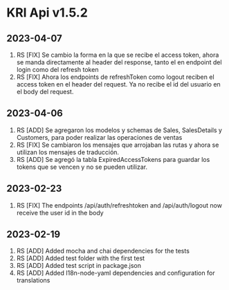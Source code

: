 # KRI Api v1.5.2

## 2023-04-07
1. RS [FIX] Se cambio la forma en la que se recibe el access token, ahora se manda directamente al header del response, tanto el en endpoint del login como del refresh token
2. RS [FIX] Ahora los endpoints de refreshToken como logout reciben el access token en el header del request. Ya no recibe el id del usuario en el body del request.

## 2023-04-06
1. RS [ADD] Se agregaron los modelos y schemas de Sales, SalesDetails y Customers, para poder realizar las operaciones de ventas
2. RS [FIX] Se cambiaron los mensajes que arrojaban las rutas y ahora se utilizan los mensajes de traducción.
3. RS [ADD] Se agregó la tabla ExpiredAccessTokens para guardar los tokens que se vencen y no se pueden utilizar.

## 2023-02-23
1. RS [FIX] The endpoints /api/auth/refreshtoken and /api/auth/logout now receive the user id in the body

## 2023-02-19
1. RS [ADD] Added mocha and chai dependencies for the tests
2. RS [ADD] Added test folder with the first test
3. RS [ADD] Added test script in package.json
4. RS [ADD] Added I18n-node-yaml dependencies and configuration for translations
